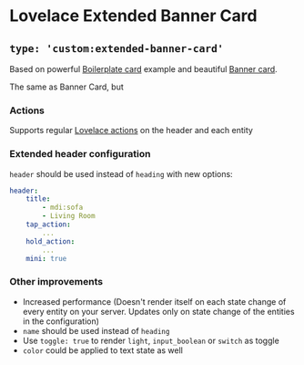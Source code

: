 # Lovelace Extended Banner Card
## `type: 'custom:extended-banner-card'`
Based on powerful [Boilerplate card](https://github.com/custom-cards/boilerplate-card) example and beautiful [Banner card](https://github.com/nervetattoo/banner-card).

The same as Banner Card, but
### Actions
Supports regular [Lovelace actions](https://www.home-assistant.io/lovelace/actions/) on the header and each entity
### Extended header configuration
`header` should be used instead of `heading` with new options: 
```yaml
header:
    title:
        - mdi:sofa
        - Living Room
    tap_action:
        ...
    hold_action:
        ...
    mini: true
```
### Other improvements
* Increased performance (Doesn't render itself on each state change of every entity on your server. Updates only on state change of the entities in the configuration)
* `name` should be used instead of `heading`
* Use `toggle: true` to render `light`, `input_boolean` or `switch` as toggle
* `color` could be applied to text state as well